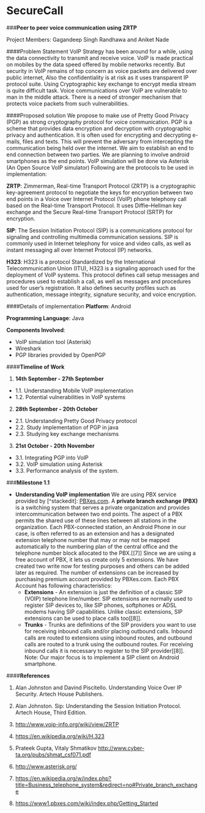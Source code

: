 # SecureCall
###**Peer to peer voice communication using ZRTP**

Project Members: 	Gagandeep Singh Randhawa and Aniket Nade

####Problem Statement
VoIP Strategy has been around for a while, using the data connectivity to transmit and receive voice. VoIP is made practical on mobiles by the data speed offered by mobile networks recently. But security in VoIP remains of top concern as voice packets are delivered over public internet, Also the confidentiality is at risk as it uses transparent IP protocol suite. Using Cryptographic key exchange to encrypt media stream is quite difficult task. Voice communications over VoIP are vulnerable to man in the middle attack. There is a need of stronger mechanism that protects voice packets from such vulnerabilities.

####Proposed solution
We propose to make use of Pretty Good Privacy (PGP) as strong cryptography protocol for voice communication. PGP is a scheme that provides data encryption and decryption with cryptographic privacy and authentication. It is often used for encrypting and decrypting e-mails, files and texts. This will prevent the adversary from intercepting the communication being held over the internet. We aim to establish an end to end connection between two parties. We are planning to involve android smartphones as the end points. VoIP simulation will be done via Asterisk (An Open Source VoIP simulator)
Following are the protocols to be used in implementation:

**ZRTP**: Zimmerman, Real-time Transport Protocol (ZRTP) is a cryptographic key-agreement protocol to negotiate the keys for encryption between two end points in a Voice over Internet Protocol (VoIP) phone telephony call based on the Real-time Transport Protocol. It uses Diffie–Hellman key exchange and the Secure Real-time Transport Protocol (SRTP) for encryption.

**SIP**: The Session Initiation Protocol (SIP) is a communications protocol for signaling and controlling multimedia communication sessions. SIP is commonly used in Internet telephony for voice and video calls, as well as instant messaging all over Internet Protocol (IP) networks.

**H323**: H323 is a protocol Standardized by the International Telecommunication Union (ITU), H323 is a signaling approach used for the deployment of VoIP systems. This protocol defines call setup messages and procedures used to establish a call, as well as messages and procedures used for user’s registration. It also defines security profiles such as authentication, message integrity, signature security, and voice encryption.

####Details of implementation
**Platform**: Android

**Programming Language**: Java

**Components Involved**: 
-	VoIP simulation tool (Asterisk)
-	Wireshark
-	PGP libraries provided by OpenPGP

####**Timeline of Work**
1.	**14th September - 27th September**
 - 1.1. Understanding Mobile VoIP implementation
 - 1.2. Potential vulnerabilities in VoIP systems
2.  **28th September - 20th October**
 - 2.1. Understanding Pretty Good Privacy protocol
 - 2.2. Study implementation of PGP in java
 - 2.3. Studying key exchange mechanisms
3.	**21st October - 20th November**
 - 3.1.	Integrating PGP into VoIP
 - 3.2. VoIP simulation using Asterisk
 - 3.3.	Performance analysis of the system.


###**Milestone 1.1**
- **Understanding VoIP implementation**
We are using PBX service provided by [^stackedit]: [PBXes.com](https://www2.pbxes.com/). 
A **private branch exchange (PBX)** is a switching system that serves a private organization and provides intercommunication between two end points. 
The aspect of a PBX permits the shared use of these lines between all stations in the organization. 
Each PBX-connected station, an Android Phone in our case, is often referred to as an extension and has a designated extension telephone number that may or may not be mapped automatically to the numbering plan of the central office and the telephone number block allocated to the PBX.[[7]]
Since we are using a free account of PBX, it lets us create only 5 extensions. We have created two write now for testing purposes and others can be added later as required. The number of extensions can be increased by purchasing premium account provided by PBXes.com.
Each PBX Account has following characteristics:
	-	**Extensions** - An extension is just the definition of a classic SIP (VOIP) telephone line/number. SIP extensions are normally used to register SIP devices to, like SIP phones, softphones or ADSL modems having SIP capabilities. Unlike classic extensions, SIP extensions can be used to place calls too[[8]].
	-	**Trunks** - Trunks are definitions of the SIP providers you want to use for receiving inbound calls and/or placing outbound calls. Inbound calls are routed to extensions using inbound routes, and outbound calls are routed to a trunk using the outbound routes. For receiving inbound calls it is necessary to register to the SIP provider[[8]].
Note: Our major focus is to implement a SIP client on Android smartphone.

####**References**

1. Alan Johnston and Davind Piscitello. Understanding Voice Over IP Security. Artech House Publishers.
 
2. Alan Johnston. Sip: Understanding the Session Initiation Protocol. Artech House, Third Edition.

3. http://www.voip-info.org/wiki/view/ZRTP

4. https://en.wikipedia.org/wiki/H.323

5. Prateek Gupta, Vitaly Shmatikov http://www.cyber-ta.org/pubs/shmat_csf071.pdf

6. http://www.asterisk.org/

7. https://en.wikipedia.org/w/index.php?title=Business_telephone_system&redirect=no#Private_branch_exchange 

8. https://www1.pbxes.com/wiki/index.php/Getting_Started
